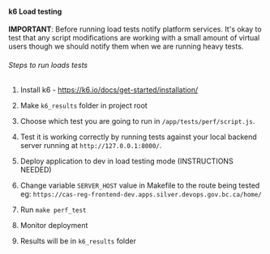 #### k6 Load testing

**IMPORTANT**: Before running load tests notify platform services. It's okay to test that any script modifications are working with a small amount of virtual users though we should notify them when we are running heavy tests.

###### Steps to run loads tests

1. Install k6 - https://k6.io/docs/get-started/installation/

2. Make `k6_results` folder in project root

3. Choose which test you are going to run in `/app/tests/perf/script.js`.

4. Test it is working correctly by running tests against your local backend server running at `http://127.0.0.1:8000/`.

5. Deploy application to dev in load testing mode (INSTRUCTIONS NEEDED)

6. Change variable `SERVER_HOST` value in Makefile to the route being tested eg: `https://cas-reg-frontend-dev.apps.silver.devops.gov.bc.ca/home/`

7. Run `make perf_test`

8. Monitor deployment

9. Results will be in `k6_results` folder
